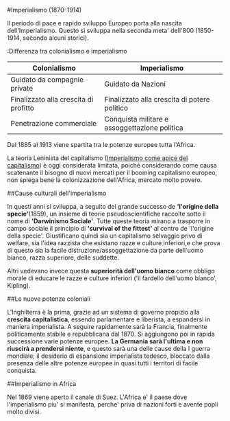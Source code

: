 #Imperialismo (1870-1914)

Il periodo di pace e rapido sviluppo Europeo porta alla nascita dell'Imperialismo.
Questo si sviluppa nella seconda meta' dell'800 (1850-1914, secondo alcuni storici).

:Differenza tra colonialismo e imperialismo

| Colonialismo			| Imperialismo			|
| ----------------------------- | ----------------------------- |
| Guidato da compagnie private  | Guidato da Nazioni		|
| Finalizzato alla crescita di profitto | Finalizzato alla crescita di potere politico |
| Penetrazione commerciale | Conquista militare e assoggettazione politica |

Dal 1885 al 1913 viene spartita tra le potenze europee tutta l'Africa.

La teoria Leninista del capitalismo ([Imperialismo come apice del capitalismo](http://en.wikipedia.org/wiki/Imperialism,_the_Highest_Stage_of_Capitalism))
è oggi considerata limitata, poiché
considerando come causa scatenante il bisogno di nuovi mercati 
per il booming capitalismo europeo,
non spiega bene la colonizzazione dell'Africa, mercato molto povero.

##Cause culturali dell'imperialismo

In questi anni si sviluppa, a seguito del grande successo de **'l'origine della
specie'**(1859), un insieme di teorie pseudoscientifiche raccolte sotto il nome
di **'Darwinismo Sociale'**. Tutte queste teoria mirano a trasporre in campo sociale
il principio di **'survival of the fittest'** al centro de 'l'origine della specie'.
Giustificano quindi sia un capitalismo selvaggio privo di welfare, sia l'idea
razzista che esistano razze e culture inferiori,e che prova di questo sia la
facile distruzione/assoggettazione da parte dell'uomo bianco, razza superiore,
delle suddette.

Altri vedevano invece questa **superiorità dell'uomo bianco** come obbligo morale
di educare le razze e culture inferiori ('il fardello dell'uomo bianco',
Kipling).

##Le nuove potenze coloniali

L'Inghilterra è la prima, grazie ad un sistema di governo propizio alla
**crescita capitalistica**, essendo parlamentare e liberista, a espandersi in maniera imperialista.
A seguire rapidamente sarà la Francia, finalmente politicamente stabile e repubblicana
dal 1870. Si aggiungono poi in rapida successione varie potenze europee.
**La Germania sarà l'ultima e non riuscirà a prendersi niente**,
e questo sarà una delle cause della I guerra
mondiale; il desiderio di espansione imperialista tedesco, bloccato dalla
presenza delle altre potenze europee in quasi tutti i territori di facile
conquista.

##Imperialismo in Africa

Nel 1869 viene aperto il canale di Suez.
L'Africa e' il paese dove l'imperialismo piu' si manifesta, perche'
priva di nazioni forti e avente popli molto divisi.

